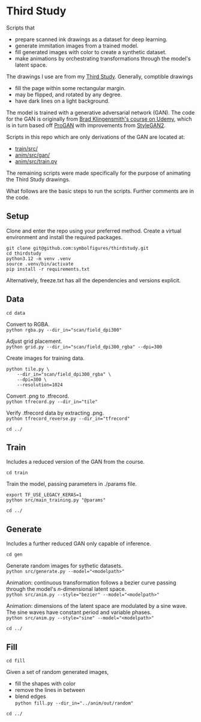 # Third Study

Scripts that 
- prepare scanned ink drawings as a dataset for deep learning.
- generate immitation images from a trained model.
- fill generated images with color to create a synthetic dataset.
- make animations by orchestrating transformations through the model's latent space.

The drawings I use are from my [Third Study](https://symbolfigures.io/thirdstudy.html). Generally, comptible drawings
- fill the page within some rectangular margin.
- may be flipped, and rotated by any degree.
- have dark lines on a light background.

The model is trained with a generative adversarial network (GAN). The code for the GAN is originally from [Brad Klingensmith's course on Udemy](https://www.udemy.com/course/high-resolution-generative-adversarial-networks), which is in turn based off [ProGAN](https://arxiv.org/abs/1710.10196) with improvements from [StyleGAN2](https://arxiv.org/abs/1912.04958).

Scripts in this repo which are only derivations of the GAN are located at:
- [train/src/](train/src/)
- [anim/src/gan/](anim/src/gan/)
- [anim/src/train.py](anim/src/train.py)

The remaining scripts were made specifically for the purpose of animating the Third Study drawings.

What follows are the basic steps to run the scripts. Further comments are in the code.

## Setup

Clone and enter the repo using your preferred method. Create a virtual environment and install the required packages.

```
git clone git@github.com:symbolfigures/thirdstudy.git
cd thirdstudy
python3.12 -m venv .venv
source .venv/bin/activate
pip install -r requirements.txt
```

Alternatively, freeze.txt has all the dependencies and versions explicit.

## Data

`cd data`

Convert to RGBA.  
`python rgba.py --dir_in="scan/field_dpi300"`

Adjust grid placement.  
`python grid.py --dir_in="scan/field_dpi300_rgba" --dpi=300`

Create images for training data.  
```
python tile.py \
	--dir_in="scan/field_dpi300_rgba" \
	--dpi=300 \
	--resolution=1024
```

Convert .png to .tfrecord.  
`python tfrecord.py --dir_in="tile"`

Verify .tfrecord data by extracting .png.  
`python tfrecord_reverse.py --dir_in="tfrecord"`

`cd ../`

## Train

Includes a reduced version of the GAN from the course.

`cd train`

Train the model, passing parameters in ./params file.
```
export TF_USE_LEGACY_KERAS=1
python src/main_training.py "@params"
```

`cd ../`

## Generate

Includes a further reduced GAN only capable of inference.

`cd gen`

Generate random images for sythetic datasets.  
`python src/generate.py --model="<modelpath>"`

Animation: continuous transformation follows a bezier curve passing through the model's _n_-dimensional latent space.  
`python src/anim.py --style="bezier" --model="<modelpath>"`

Animation: dimensions of the latent space are modulated by a sine wave. The sine waves have constant period and variable phases.  
`python src/anim.py --style="sine" --model="<modelpath>"`

`cd ../`

## Fill

`cd fill`

Given a set of random generated images,
- fill the shapes with color
- remove the lines in between
- blend edges  
`python fill.py --dir_in="../anim/out/random"`

`cd ../`























